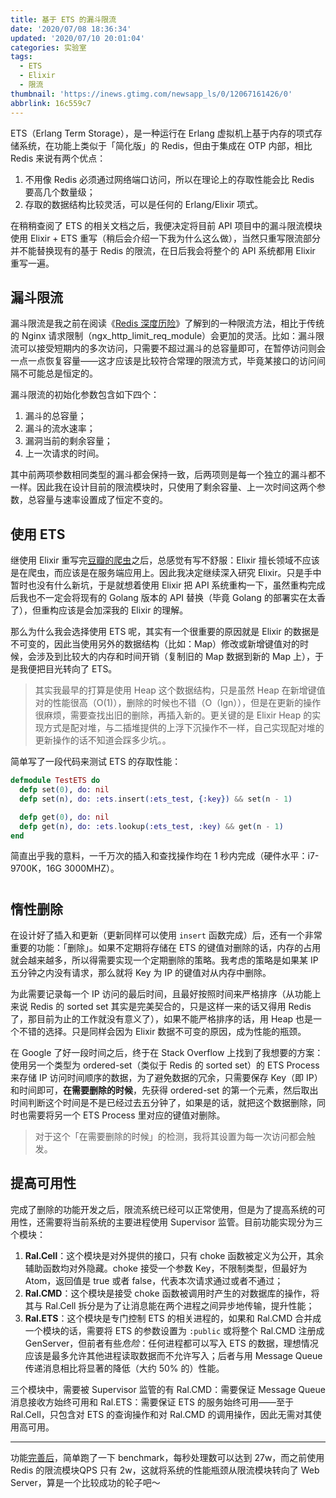 ```yaml
---
title: 基于 ETS 的漏斗限流
date: '2020/07/08 18:36:34'
updated: '2020/07/10 20:01:04'
categories: 实验室
tags:
  - ETS
  - Elixir
  - 限流
thumbnail: 'https://inews.gtimg.com/newsapp_ls/0/12067161426/0'
abbrlink: 16c559c7
---
```


ETS（Erlang Term Storage），是一种运行在 Erlang 虚拟机上基于内存的项式存储系统，在功能上类似于「简化版」的 Redis，但由于集成在 OTP 内部，相比 Redis 来说有两个优点：

1. 不用像 Redis 必须通过网络端口访问，所以在理论上的存取性能会比 Redis 要高几个数量级；
2. 存取的数据结构比较灵活，可以是任何的 Erlang/Elixir 项式。

在稍稍查阅了 ETS 的相关文档之后，我便决定将目前 API 项目中的漏斗限流模块使用 Elixir + ETS 重写（稍后会介绍一下我为什么这么做），当然只重写限流部分并不能替换现有的基于 Redis 的限流，在日后我会将整个的 API 系统都用 Elixir 重写一遍。

<!--more-->

## 漏斗限流

漏斗限流是我之前在阅读《[Redis 深度历险](https://book.douban.com/subject/30386804/)》了解到的一种限流方法，相比于传统的 Nginx 请求限制（ngx_http_limit_req_module）会更加的灵活。比如：漏斗限流可以接受短期内的多次访问，只需要不超过漏斗的总容量即可，在暂停访问则会一点一点恢复容量——这才应该是比较符合常理的限流方式，毕竟某接口的访问间隔不可能总是恒定的。

漏斗限流的初始化参数包含如下四个：

1. 漏斗的总容量；
2. 漏斗的流水速率；
3. 漏洞当前的剩余容量；
4. 上一次请求的时间。

其中前两项参数相同类型的漏斗都会保持一致，后两项则是每一个独立的漏斗都不一样。因此我在设计目前的限流模块时，只使用了剩余容量、上一次时间这两个参数，总容量与速率设置成了恒定不变的。

## 使用 ETS

继使用 Elixir 重写完[豆瓣的爬虫](https://github.com/WincerChan/douban-export)之后，总感觉有写不舒服：Elixir 擅长领域不应该是在爬虫，而应该是在服务端应用上。因此我决定继续深入研究 Elixir。只是手中暂时也没有什么新坑，于是就想着使用 Elixir 把 API 系统重构一下，虽然重构完成后我也不一定会将现有的 Golang 版本的 API 替换（毕竟 Golang 的部署实在太香了），但重构应该是会加深我的 Elixir 的理解。

那么为什么我会选择使用 ETS 呢，其实有一个很重要的原因就是 Elixir 的数据是不可变的，因此当使用另外的数据结构（比如：Map）修改或新增键值对的时候，会涉及到比较大的内存和时间开销（复制旧的 Map 数据到新的 Map 上），于是我便把目光转向了 ETS。

> 其实我最早的打算是使用 Heap 这个数据结构，只是虽然 Heap 在新增键值对的性能很高（O(1)），删除的时候也不错（O（lgn）），但是在更新的操作很麻烦，需要查找出旧的删除，再插入新的。更关键的是 Elixir Heap 的实现方式是配对堆，与二插堆提供的上浮下沉操作不一样，自己实现配对堆的更新操作的话不知道会踩多少坑。。

简单写了一段代码来测试 ETS 的存取性能：

```elixir
defmodule TestETS do
  defp set(0), do: nil
  defp set(n), do: :ets.insert(:ets_test, {:key}) && set(n - 1)

  defp get(0), do: nil
  defp get(n), do: :ets.lookup(:ets_test, :key) && get(n - 1)
end
```

简直出乎我的意料，一千万次的插入和查找操作均在 1 秒内完成（硬件水平：i7-9700K，16G 3000MHZ）。

#

## 惰性删除

在设计好了插入和更新（更新同样可以使用 `insert` 函数完成）后，还有一个非常重要的功能：「删除」。如果不定期将存储在 ETS 的键值对删除的话，内存的占用就会越来越多，所以得需要实现一个定期删除的策略。我考虑的策略是如果某 IP 五分钟之内没有请求，那么就将 Key 为 IP 的键值对从内存中删除。

为此需要记录每一个 IP 访问的最后时间，且最好按照时间来严格排序（从功能上来说 Redis 的 sorted set 其实是完美契合的，只是这样一来的话又得用 Redis 了，那目前为止的工作就没有意义了），如果不能严格排序的话，用 Heap 也是一个不错的选择。只是同样会因为 Elixir 数据不可变的原因，成为性能的瓶颈。

在 Google 了好一段时间之后，终于在 Stack Overflow 上找到了我想要的方案：使用另一个类型为 ordered-set（类似于 Redis 的 sorted set）的 ETS Process 来存储 IP 访问时间顺序的数据，为了避免数据的冗余，只需要保存 Key（即 IP）和时间即可，**在需要删除的时候**，先获得 ordered-set 的第一个元素，然后取出时间判断这个时间是不是已经过去五分钟了，如果是的话，就把这个数据删除，同时也需要将另一个 ETS Process 里对应的键值对删除。

> 对于这个「在需要删除的时候」的检测，我将其设置为每一次访问都会触发。

## 提高可用性

完成了删除的功能开发之后，限流系统已经可以正常使用，但是为了提高系统的可用性，还需要将当前系统的主要进程使用 Supervisor 监管。目前功能实现分为三个模块：

1. **Ral.Cell**：这个模块是对外提供的接口，只有 choke 函数被定义为公开，其余辅助函数均对外隐藏。choke 接受一个参数 Key，不限制类型，但最好为 Atom，返回值是 true 或者 false，代表本次请求通过或者不通过；
2. **Ral.CMD**：这个模块是接受 choke 函数被调用时产生的对数据库的操作，将其与 Ral.Cell 拆分是为了让消息能在两个进程之间异步地传输，提升性能；
3. **Ral.ETS**：这个模块是专门控制 ETS 的相关进程的，如果和 Ral.CMD 合并成一个模块的话，需要将 ETS 的参数设置为 `:public` 或将整个 Ral.CMD 注册成 GenServer，但前者有些*危险*：任何进程都可以写入 ETS 的数据，理想情况应该是最多允许其他进程读取数据而不允许写入；后者与用 Message Queue 传递消息相比将显著的降低（大约 50% 的）性能。

三个模块中，需要被 Supervisor 监管的有 Ral.CMD：需要保证 Message Queue 消息接收方始终可用和 Ral.ETS：需要保证 ETS 的服务始终可用——至于 Ral.Cell，只包含对 ETS 的查询操作和对 Ral.CMD 的调用操作，因此无需对其使用高可用。

---

功能[完善后](https://github.com/WincerChan/Ral/)，简单跑了一下 benchmark，每秒处理数可以达到 27w，而之前使用 Redis 的限流模块QPS 只有 2w，这就将系统的性能瓶颈从限流模块转向了 Web Server，算是一个比较成功的轮子吧～